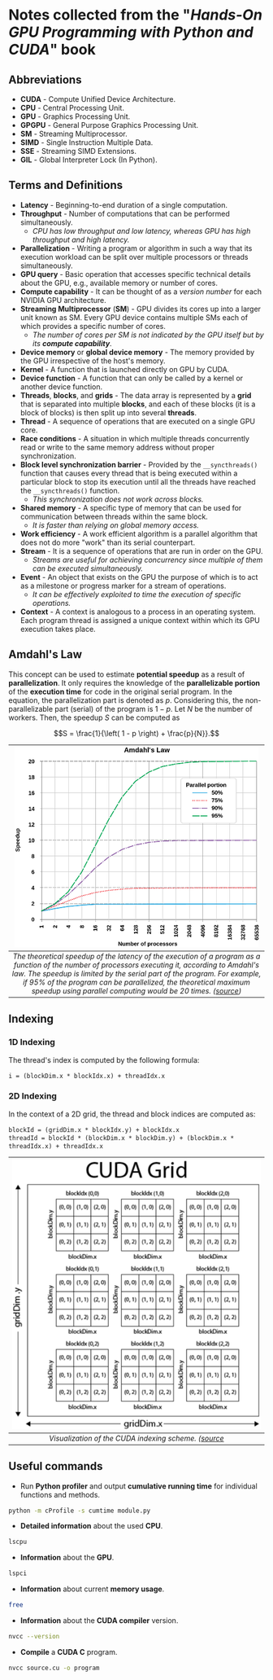 # Notes collected from the "*Hands-On GPU Programming with Python and CUDA*" book

## Abbreviations

* **CUDA** - Compute Unified Device Architecture.
* **CPU** - Central Processing Unit.
* **GPU** - Graphics Processing Unit.
* **GPGPU** - General Purpose Graphics Processing Unit.
* **SM** - Streaming Multiprocessor.
* **SIMD** - Single Instruction Multiple Data.
* **SSE** - Streaming SIMD Extensions.
* **GIL** - Global Interpreter Lock (In Python).

## Terms and Definitions

* **Latency** - Beginning-to-end duration of a single computation.
* **Throughput** - Number of computations that can be performed simultaneously.
  * *CPU has low throughput and low latency, whereas GPU has high throughput and high latency.*
* **Parallelization** - Writing a program or algorithm in such a way that its execution workload can be split over multiple processors or threads simultaneously.
* **GPU query** - Basic operation that accesses specific technical details about the GPU, e.g., available memory or number of cores.
* **Compute capability** - It can be thought of as a *version number* for each NVIDIA GPU architecture.
* **Streaming Multiprocessor** (**SM**) - GPU divides its cores up into a larger unit known as SM. Every GPU device contains multiple SMs each of which provides a specific number of cores.
  * *The number of cores per SM is not indicated by the GPU itself but by its **compute capability***.
* **Device memory** or **global device memory** - The memory provided by the GPU irrespective of the host's memory.
* **Kernel** - A function that is launched directly on GPU by CUDA.
* **Device function** - A function that can only be called by a kernel or another device function.
* **Threads**, **blocks**, and **grids** - The data array is represented by a **grid** that is separated into multiple **blocks**, and each of these blocks (it is a block of blocks) is then split up into several **threads**.
* **Thread** - A sequence of operations that are executed on a single GPU core.
* **Race conditions** - A situation in which multiple threads concurrently read or write to the same memory address without proper synchronization.
* **Block level synchronization barrier** - Provided by the `__syncthreads()` function that causes every thread that is being executed within a particular block to stop its execution until all the threads have reached the `__syncthreads()` function.
  * *This synchronization does not work across blocks.*
* **Shared memory** - A specific type of memory that can be used for communication between threads within the same block.
  * *It is faster than relying on global memory access.*
* **Work efficiency** - A work efficient algorithm is a parallel algorithm that does not do more "work" than its serial counterpart.
* **Stream** - It is a sequence of operations that are run in order on the GPU.
  * *Streams are useful for achieving concurrency since multiple of them can be executed simultaneously.*
* **Event** - An object that exists on the GPU the purpose of which is to act as a milestone or progress marker for a stream of operations.
  * *It can be effectively exploited to time the execution of specific operations.*
* **Context** - A context is analogous to a process in an operating system. Each program thread is assigned a unique context within which its GPU execution takes place.

## Amdahl's Law

This concept can be used to estimate **potential speedup** as a result of **parallelization**. It only requires the knowledge of the **parallelizable portion** of the **execution time** for code in the original serial program. In the equation, the parallelization part is denoted as $p$. Considering this, the non-parallelizable part (serial) of the program is $1 - p$. Let $N$ be the number of workers. Then, the speedup $S$ can be computed as 

$$S = \frac{1}{\left( 1 - p \right) + \frac{p}{N}}.$$

| ![Amdahls_law](./images/Amdahls_law.png) |
| :---: |
| *The theoretical speedup of the latency of the execution of a program as a function of the number of processors executing it, according to Amdahl's law. The speedup is limited by the serial part of the program. For example, if 95% of the program can be parallelized, the theoretical maximum speedup using parallel computing would be 20 times. ([source](https://en.wikipedia.org/wiki/Amdahl%27s_law))* |

## Indexing

### 1D Indexing

The thread's index is computed by the following formula:
```
i = (blockDim.x * blockIdx.x) + threadIdx.x
```

### 2D Indexing

In the context of a 2D grid, the thread and block indices are computed as:
```
blockId = (gridDim.x * blockIdx.y) + blockIdx.x
threadId = blockId * (blockDim.x * blockDim.y) + (blockDim.x * threadIdx.x) + threadIdx.x
```

| ![CUDA_grid_blocks_threads](./images/CUDA_grid_blocks_threads.png) |
| :---: |
| *Visualization of the CUDA indexing scheme. ([source](http://harmanani.github.io/classes/csc447/Notes/Lecture15.pdf)* |

## Useful commands

* Run **Python profiler** and output **cumulative running time** for individual functions and methods.
```bash
python -m cProfile -s cumtime module.py
```

* **Detailed information** about the used **CPU**.
```bash
lscpu
```

* **Information** about the **GPU**.
```bash
lspci
```

* **Information** about current **memory usage**.
```bash
free
```

* **Information** about the **CUDA compiler** version.
```bash
nvcc --version
```

* **Compile** a **CUDA C** program.
```bash
nvcc source.cu -o program
```
